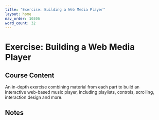 ```yaml
---
title: "Exercise: Building a Web Media Player"
layout: home
nav_order: 10306
word_count: 32
---
```

# Exercise: Building a Web Media Player

## Course Content

An in-depth exercise combining material from each part to build an interactive web-based music player, including playlists, controls, scrolling, interaction design and more.

## Notes









